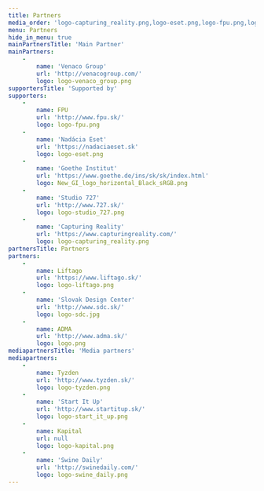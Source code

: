 ```yaml
---
title: Partners
media_order: 'logo-capturing_reality.png,logo-eset.png,logo-fpu.png,logo-kapital.png,logo-liftago.png,logo-sdc.jpg,logo-start_it_up.png,logo-start_it_up.svg,logo-studio_727.png,logo-swine_daily.png,logo-tyzden.png,logo-venaco_group.png,New_GI_logo_vertical_Black_sRGB.png'
menu: Partners
hide_in_menu: true
mainPartnersTitle: 'Main Partner'
mainPartners:
    -
        name: 'Venaco Group'
        url: 'http://venacogroup.com/'
        logo: logo-venaco_group.png
supportersTitle: 'Supported by'
supporters:
    -
        name: FPU
        url: 'http://www.fpu.sk/'
        logo: logo-fpu.png
    -
        name: 'Nadácia Eset'
        url: 'https://nadaciaeset.sk'
        logo: logo-eset.png
    -
        name: 'Goethe Institut'
        url: 'https://www.goethe.de/ins/sk/sk/index.html'
        logo: New_GI_logo_horizontal_Black_sRGB.png
    -
        name: 'Studio 727'
        url: 'http://www.727.sk/'
        logo: logo-studio_727.png
    -
        name: 'Capturing Reality'
        url: 'https://www.capturingreality.com/'
        logo: logo-capturing_reality.png
partnersTitle: Partners
partners:
    -
        name: Liftago
        url: 'https://www.liftago.sk/'
        logo: logo-liftago.png
    -
        name: 'Slovak Design Center'
        url: 'http://www.sdc.sk/'
        logo: logo-sdc.jpg
    -
        name: ADMA
        url: 'http://www.adma.sk/'
        logo: logo.png
mediapartnersTitle: 'Media partners'
mediapartners:
    -
        name: Tyzden
        url: 'http://www.tyzden.sk/'
        logo: logo-tyzden.png
    -
        name: 'Start It Up'
        url: 'http://www.startitup.sk/'
        logo: logo-start_it_up.png
    -
        name: Kapital
        url: null
        logo: logo-kapital.png
    -
        name: 'Swine Daily'
        url: 'http://swinedaily.com/'
        logo: logo-swine_daily.png
---
```


